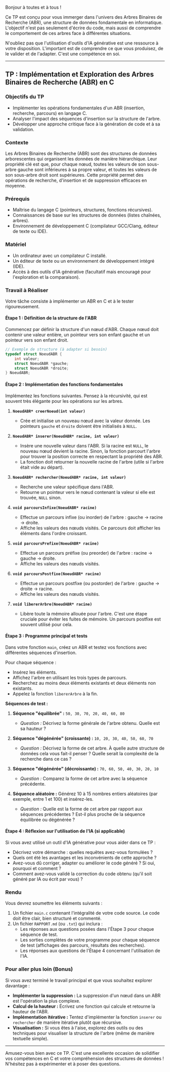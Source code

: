 Bonjour à toutes et à tous !

Ce TP est conçu pour vous immerger dans l'univers des Arbres Binaires de Recherche (ABR), une structure de données fondamentale en informatique. L'objectif n'est pas seulement d'écrire du code, mais aussi de comprendre le comportement de ces arbres face à différentes situations.

N'oubliez pas que l'utilisation d'outils d'IA générative est une ressource à votre disposition. L'important est de comprendre ce que vous produisez, de le valider et de l'adapter. C'est une compétence en soi.

---

## TP : Implémentation et Exploration des Arbres Binaires de Recherche (ABR) en C

### Objectifs du TP

*   Implémenter les opérations fondamentales d'un ABR (insertion, recherche, parcours) en langage C.
*   Analyser l'impact des séquences d'insertion sur la structure de l'arbre.
*   Développer une approche critique face à la génération de code et à sa validation.

### Contexte

Les Arbres Binaires de Recherche (ABR) sont des structures de données arborescentes qui organisent les données de manière hiérarchique. Leur propriété clé est que, pour chaque nœud, toutes les valeurs de son sous-arbre gauche sont inférieures à sa propre valeur, et toutes les valeurs de son sous-arbre droit sont supérieures. Cette propriété permet des opérations de recherche, d'insertion et de suppression efficaces en moyenne.

### Prérequis

*   Maîtrise du langage C (pointeurs, structures, fonctions récursives).
*   Connaissances de base sur les structures de données (listes chaînées, arbres).
*   Environnement de développement C (compilateur GCC/Clang, éditeur de texte ou IDE).

### Matériel

*   Un ordinateur avec un compilateur C installé.
*   Un éditeur de texte ou un environnement de développement intégré (IDE).
*   Accès à des outils d'IA générative (facultatif mais encouragé pour l'exploration et la comparaison).

### Travail à Réaliser

Votre tâche consiste à implémenter un ABR en C et à le tester rigoureusement.

#### Étape 1 : Définition de la structure de l'ABR

Commencez par définir la structure d'un nœud d'ABR. Chaque nœud doit contenir une valeur entière, un pointeur vers son enfant gauche et un pointeur vers son enfant droit.

```c
// Exemple de structure (à adapter si besoin)
typedef struct NoeudABR {
    int valeur;
    struct NoeudABR *gauche;
    struct NoeudABR *droite;
} NoeudABR;
```

#### Étape 2 : Implémentation des fonctions fondamentales

Implémentez les fonctions suivantes. Pensez à la récursivité, qui est souvent très élégante pour les opérations sur les arbres.

1.  **`NoeudABR* creerNoeud(int valeur)`**
    *   Crée et initialise un nouveau nœud avec la valeur donnée. Les pointeurs `gauche` et `droite` doivent être initialisés à `NULL`.

2.  **`NoeudABR* inserer(NoeudABR* racine, int valeur)`**
    *   Insère une nouvelle valeur dans l'ABR. Si la racine est `NULL`, le nouveau nœud devient la racine. Sinon, la fonction parcourt l'arbre pour trouver la position correcte en respectant la propriété des ABR.
    *   La fonction doit retourner la nouvelle racine de l'arbre (utile si l'arbre était vide au départ).

3.  **`NoeudABR* rechercher(NoeudABR* racine, int valeur)`**
    *   Recherche une valeur spécifique dans l'ABR.
    *   Retourne un pointeur vers le nœud contenant la valeur si elle est trouvée, `NULL` sinon.

4.  **`void parcoursInfixe(NoeudABR* racine)`**
    *   Effectue un parcours infixe (ou inorder) de l'arbre : gauche -> racine -> droite.
    *   Affiche les valeurs des nœuds visités. Ce parcours doit afficher les éléments dans l'ordre croissant.

5.  **`void parcoursPrefixe(NoeudABR* racine)`**
    *   Effectue un parcours préfixe (ou preorder) de l'arbre : racine -> gauche -> droite.
    *   Affiche les valeurs des nœuds visités.

6.  **`void parcoursPostfixe(NoeudABR* racine)`**
    *   Effectue un parcours postfixe (ou postorder) de l'arbre : gauche -> droite -> racine.
    *   Affiche les valeurs des nœuds visités.

7.  **`void libererArbre(NoeudABR* racine)`**
    *   Libère toute la mémoire allouée pour l'arbre. C'est une étape cruciale pour éviter les fuites de mémoire. Un parcours postfixe est souvent utilisé pour cela.

#### Étape 3 : Programme principal et tests

Dans votre fonction `main`, créez un ABR et testez vos fonctions avec différentes séquences d'insertion.

Pour chaque séquence :
*   Insérez les éléments.
*   Affichez l'arbre en utilisant les trois types de parcours.
*   Recherchez au moins deux éléments existants et deux éléments non existants.
*   Appelez la fonction `libererArbre` à la fin.

**Séquences de test :**

1.  **Séquence "équilibrée" :** `50, 30, 70, 20, 40, 60, 80`
    *   *Question :* Décrivez la forme générale de l'arbre obtenu. Quelle est sa hauteur ?

2.  **Séquence "dégénérée" (croissante) :** `10, 20, 30, 40, 50, 60, 70`
    *   *Question :* Décrivez la forme de cet arbre. À quelle autre structure de données cela vous fait-il penser ? Quelle serait la complexité de la recherche dans ce cas ?

3.  **Séquence "dégénérée" (décroissante) :** `70, 60, 50, 40, 30, 20, 10`
    *   *Question :* Comparez la forme de cet arbre avec la séquence précédente.

4.  **Séquence aléatoire :** Générez 10 à 15 nombres entiers aléatoires (par exemple, entre 1 et 100) et insérez-les.
    *   *Question :* Quelle est la forme de cet arbre par rapport aux séquences précédentes ? Est-il plus proche de la séquence équilibrée ou dégénérée ?

#### Étape 4 : Réflexion sur l'utilisation de l'IA (si applicable)

Si vous avez utilisé un outil d'IA générative pour vous aider dans ce TP :

*   Décrivez votre démarche : quelles requêtes avez-vous formulées ?
*   Quels ont été les avantages et les inconvénients de cette approche ?
*   Avez-vous dû corriger, adapter ou améliorer le code généré ? Si oui, pourquoi et comment ?
*   Comment avez-vous validé la correction du code obtenu (qu'il soit généré par IA ou écrit par vous) ?

### Rendu

Vous devrez soumettre les éléments suivants :

1.  Un fichier `main.c` contenant l'intégralité de votre code source. Le code doit être clair, bien structuré et commenté.
2.  Un fichier `RAPPORT.md` (ou `.txt`) qui inclura :
    *   Les réponses aux questions posées dans l'Étape 3 pour chaque séquence de test.
    *   Les sorties complètes de votre programme pour chaque séquence de test (affichages des parcours, résultats des recherches).
    *   Les réponses aux questions de l'Étape 4 concernant l'utilisation de l'IA.

### Pour aller plus loin (Bonus)

Si vous avez terminé le travail principal et que vous souhaitez explorer davantage :

*   **Implémenter la suppression :** La suppression d'un nœud dans un ABR est l'opération la plus complexe.
*   **Calcul de la hauteur :** Écrivez une fonction qui calcule et retourne la hauteur de l'ABR.
*   **Implémentation itérative :** Tentez d'implémenter la fonction `inserer` ou `rechercher` de manière itérative plutôt que récursive.
*   **Visualisation :** Si vous êtes à l'aise, explorez des outils ou des techniques pour visualiser la structure de l'arbre (même de manière textuelle simple).

---

Amusez-vous bien avec ce TP. C'est une excellente occasion de solidifier vos compétences en C et votre compréhension des structures de données ! N'hésitez pas à expérimenter et à poser des questions.